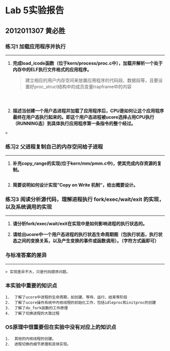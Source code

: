 # Lab 5实验报告
## 2012011307 黄必胜


### 练习1 加载应用程序并执行
---
1.	<b>完成load_icode函数（位于kern/process/proc.c中），加载并解析一个处于内存中的ELF执行文件格式的应用程序。</b>

	> 建立相应的用户内存空间来放置应用程序的代码段、数据段等，且要设置好proc_struct结构中的成员变量trapframe中的内容  
	 	
```

	

```

2.   <b>描述当创建一个用户态进程并加载了应用程序后，CPU是如何让这个应用程序最终在用户态执行起来的。即这个用户态进程被ucore选择占用CPU执行（RUNNING态）到具体执行应用程序第一条指令的整个经过。</b>
	
	> 

### 练习2 父进程复制自己的内存空间给子进程
---
1.	<b>补充copy_range的实现(位于kern/mm/pmm.c中)，使其完成内存资源的复制。</b>
	
	> 

```

```

2.  <b>简要说明如何设计实现”Copy on Write 机制“，给出概要设计。</b>
	
	> 

### 练习3 阅读分析源代码，理解进程执行 fork/exec/wait/exit 的实现，以及系统调用的实现
---
1. <b>请分析fork/exec/wait/exit在实现中是如何影响进程的执行状态的。</b>
	
	> 
	
2.	<b>请给出ucore中一个用户态进程的执行状态生命周期图（包执行状态，执行状态之间的变换关系，以及产生变换的事件或函数调用）。（字符方式画即可）</b>

	> 


### 与标准答案的差异
---

	> 实现差异不大，只是代码顺序问题。

### 本实验中重要的知识点

	1.	了解了ucore中进程的生命周期，如创建、等待、运行、结束等阶段
	2.	了解了ucore操作系统中内核线程的初始化工作，包括idleproc和initproc的创建	
	3.	了解了do_fork函数的工作原理
	4.	了解了切换进程的大致过程

	
### OS原理中很重要但在实验中没有对应上的知识点
	
	1.	其他的内核线程的创建。	
	2.	进程切换的细节原理和具体实现。